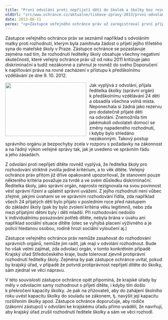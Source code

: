 ```yaml
---
title: "První odvolání proti nepřijetí dětí do školek a školky bez rezerv"
oldUrl: "src/www.ochrance.cz/aktualne/tiskove-zpravy-2013/prvni-odvolani-proti-neprijeti-deti-do-skolek-a-skolky-bez-rezerv"
date: 2013-06-11
perex: "<p>Zástupce veřejného ochránce práv už zaregistroval první případy, kdy se rodiče odvolávají ke krajskému úřadu proti nepřijetí dítěte do mateřské školky, ale ředitelé škol už mezitím všechna volná místa obsadili. Očekávají nyní, že krajský úřad, pokud potvrdí jimi namítanou nezákonnost rozhodnutí o nepřijetí dítěte, zajistí nápravu a jejich dítě do školky nastoupí.</p>"
---
```


<!-- imported from the old website -->

<p>Zástupce veřejného ochránce práv se seznámil například s odvoláním matky proti rozhodnutí, kterým byla zamítnuta žádost o přijetí jejího tříletého syna do mateřské školy v Praze. Zástupce ochránce se pozastavuje zejména nad tím, že rozhodnutí ředitelky školy obsahuje všechny negativní skutečnosti, které veřejný ochránce práv už od roku 2011 kritizuje jako diskriminační a tudíž nezákonné a zahrnul je rovněž do svého Doporučení k naplňování práva na rovné zacházení v přístupu k předškolnímu vzdělávání ze dne 9. 10. 2012.</p><p><img src="https://www.ochrance.cz/fileadmin/user_upload/img/Ikony/deti06b.jpg" style="PADDING-RIGHT: 10px; FLOAT: left" height="171" width="259" alt="" />Jak vyplývá z odvolání, přijala ředitelka školky (správní orgán) k předškolnímu vzdělávání 24 dětí a obsadila všechna volná místa. Neponechala si žádná jako rezervu pro dodatečně přijaté děti na odvolání. Znemožnila tím jakémukoli odvolateli domoci se změny napadeného rozhodnutí, i kdyby bylo shledáno nezákonným. Takový postup správního orgánu je bezpochyby zcela v rozporu s požadavky na zákonnost a na řádný výkon veřejné správy tak, jak je uvedeno ve správním řádu a jeho zásadách. </p><p>Z odvolání proti nepřijetí dítěte rovněž vyplývá, že ředitelka školy pro rozhodování striktně zvolila jediné kritérium, a to věk dítěte. Veřejný ochránce práv přitom již dříve opakovaně upozorňoval, že stanovení pouze některého kritéria považuje za tvrdé a ve svém důsledku diskriminační. Ředitelka školy, jako správní orgán, naprosto rezignovala na svou povinnost vést správní řízení a uplatnit správní uvážení. Z jejího rozhodnutí není vůbec zřejmé, jakými úvahami se ve správním rozhodování řídila, zda například všech 24 přijatých dětí bylo přijato v posledním roce před nástupem do základní školy (pak by bylo zvolení kritéria věku legitimní), nebo zda mezi přijatými dětmi byly i děti mladší. Při rozhodování nedošlo k individuálnímu posuzování potřeb dítěte, nebyla brána v úvahu ani například sociální situace dítěte (otec se vyhýbá placení výživného a je policií hledanou osobou, rodině hrozí sociální vyloučení aj.)</p><p>Zástupce veřejného ochránce práv nemůže zasahovat do rozhodování správních orgánů, nemůže jim radit, jak mají v odvolání rozhodnout. Bude ho však velmi zajímat, zda odvolací orgán, v tomto konkrétním případě Krajský úřad Středočeského kraje, bude tolerovat zjevně protiprávní rozhodnutí ředitelky školy. Zejména by pak zástupce ochránce uvítal, pokud by krajský úřad, v případě že potvrdí protiprávnost nepřijetí dítěte do školky, sám zjednal ve věci nápravu.</p><p>V této souvislosti zástupce ochránce opět připomíná, že krajské úřady by měly v odvolacím samy rozhodnout o přijetí dítěte, i kdyby tím došlo k překročení kapacity školky. Je pak na zřizovateli, aby do zahájení školního roku uvést kapacitu školky do souladu se zákonem, tj. navýšit její kapacitu rozšířením školky apod. Zástupce ochránce doporučuje, aby rodiče (zákonní zástupci) v odvolání ke krajskému úřadu přímo uváděli, že navrhují, aby krajský úřad zrušil rozhodnutí ředitele školky a sám ve věci rozhodl.</p>
